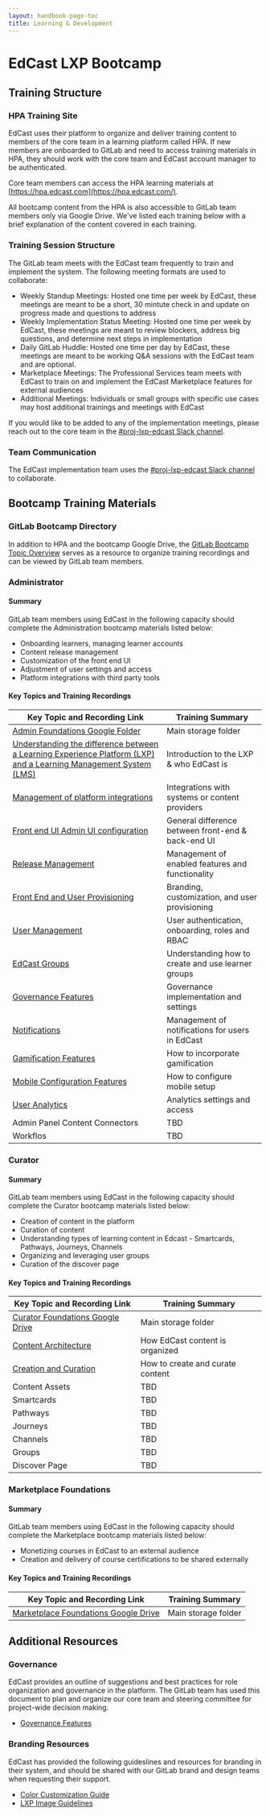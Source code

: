 ```yaml
---
layout: handbook-page-toc
title: Learning & Development
---
```


# EdCast LXP Bootcamp

## Training Structure

### HPA Training Site

EdCast uses their platform to organize and deliver training content to members of the core team in a learning platform called HPA. If new members are onboarded to GitLab and need to access training materials in HPA, they should work with the core team and EdCast account manager to be authenticated.

Core team members can access the HPA learning materials at [https://hpa.edcast.com](https://hpa.edcast.com/).

All bootcamp content from the HPA is also accessible to GitLab team members only via Google Drive. We've listed each training below with a brief explanation of the content covered in each training.

### Training Session Structure

The GitLab team meets with the EdCast team frequently to train and implement the system. The following meeting formats are used to collaborate:

- Weekly Standup Meetings: Hosted one time per week by EdCast, these meetings are meant to be a short, 30 mintute check in and update on progress made and questions to address
- Weekly Implementation Status Meeting: Hosted one time per week by EdCast, these meetings are meant to review blockers, address big questions, and determine next steps in implementation
- Daily GitLab Huddle: Hosted one time per day by EdCast, these meetings are meant to be working Q&A sessions with the EdCast team and are optional.
- Marketplace Meetings: The Professional Services team meets with EdCast to train on and implement the EdCast Marketplace features for external audiences
- Additional Meetings: Individuals or small groups with specific use cases may host additional trainings and meetings with EdCast

If you would like to be added to any of the implementation meetings, please reach out to the core team in the [#proj-lxp-edcast Slack channel](https://app.slack.com/client/T02592416/C010VVAT48Y).

### Team Communication

The EdCast implementation team uses the [#proj-lxp-edcast Slack channel](https://app.slack.com/client/T02592416/C010VVAT48Y) to collaborate.


## Bootcamp Training Materials

### GitLab Bootcamp Directory

In addition to HPA and the bootcamp Google Drive, the [GitLab Bootcamp Topic Overview](https://docs.google.com/spreadsheets/d/1nSRNQljFvxOaiADcG97AFYrAj_6b5vcXI0O9vDDF2TM/edit#gid=3560912) serves as a resource to organize training recordings and can be viewed by GitLab team members.

### Administrator

#### Summary

GitLab team members using EdCast in the following capacity should complete the Administration bootcamp materials listed below:

- Onboarding learners, managing learner accounts
- Content release management
- Customization of the front end UI
- Adjustment of user settings and access
- Platform integrations with third party tools

#### Key Topics and Training Recordings

| Key Topic and Recording Link | Training Summary |
| ----- | ----- |
| [Admin Foundations Google Folder](https://drive.google.com/drive/folders/1KCJjozx0U_iA3-Tc_t2ojXeCveWn6QHk) | Main storage folder |
| [Understanding the difference between a Learning Experience Platform (LXP) and a Learning Management System (LMS)](https://drive.google.com/file/d/1rpxY8yU9hvleiTrXuFT_j7t8n31J-RCi/view) | Introduction to the LXP & who EdCast is |
| [Management of platform integrations](https://drive.google.com/file/d/1XkMejw3PYSkMYylSuEaYytHW9zg0TdQk/view) | Integrations with systems or content providers |
| [Front end UI Admin UI configuration](https://drive.google.com/file/d/1pRbuvkML1jPe3lzdCA-2rBI0AJ1Whfu_/view) | General difference between front-end & back-end UI |
| [Release Management](https://drive.google.com/file/d/1_ey-iJcx8hDNTBWlkMcOS1MP3PrDc3ZK/view) | Management of enabled features and functionality |
| [Front End and User Provisioning](https://hpa.edcast.com/insights/admin-bootcamp-10152020-mp4) | Branding, customization, and user provisioning|
| [User Management](https://hpa.edcast.com/insights/gitlab-admin) | User authentication, onboarding, roles and RBAC |
| [EdCast Groups](https://hpa.edcast.com/insights/gitlab-admin-bootcamp) | Understanding how to create and use learner groups |
| [Governance Features](https://hpa.edcast.com/insights/gitlab-admin-bootcamp) | Governance implementation and settings |
| [Notifications](https://hpa.edcast.com/insights/gitlab-bootcamp) | Management of notifications for users in EdCast |
| [Gamification Features](https://hpa.edcast.com/insights/gitlab-bootcamp-gamifications-mp4) | How to incorporate gamification |
| [Mobile Configuration Features](https://hpa.edcast.com/insights/mobile-lxp) | How to configure mobile setup |
| [User Analytics](https://www.youtube.com/watch?v=Mfa4gGotiKE) | Analytics settings and access |
| Admin Panel Content Connectors | TBD |
| Workflos | TBD |



### Curator

#### Summary

GitLab team members using EdCast in the following capacity should complete the Curator bootcamp materials listed below:

- Creation of content in the platform
- Curation of content
- Understanding types of learning content in Edcast - Smartcards, Pathways, Journeys, Channels
- Organizing and leveraging user groups
- Curation of the discover page

#### Key Topics and Training Recordings

| Key Topic and Recording Link | Training Summary |
| ----- | ----- |
| [Curator Foundations Google Drive](https://drive.google.com/drive/folders/1u-uTgLgWnbDfUbr7dbPH-3lV0TImSf_e) | Main storage folder |
| [Content Architecture](https://drive.google.com/file/d/1IeUap0u4LfF0rp9HJJ6IoAUpjjLmdMY6/view) | How EdCast content is organized |
| [Creation and Curation](https://drive.google.com/file/d/1hPloTJf0y31Wn-7pZcTiheo6gXQe56hB/view) | How to create and curate content |
| Content Assets | TBD |
| Smartcards | TBD |
| Pathways | TBD |
| Journeys | TBD |
| Channels | TBD |
| Groups | TBD |
| Discover Page | TBD |


### Marketplace Foundations

#### Summary

GitLab team members using EdCast in the following capacity should complete the Marketplace bootcamp materials listed below:

- Monetizing courses in EdCast to an external audience
- Creation and delivery of course certifications to be shared externally

#### Key Topics and Training Recordings

| Key Topic and Recording Link | Training Summary |
| ----- | ----- |
| [Marketplace Foundations Google Drive](https://drive.google.com/drive/folders/1nT1Su0__FISKHb6h845v1lmuUhwOcVr3) | Main storage folder |



## Additional Resources

### Governance

EdCast provides an outline of suggestions and best practices for role organization and governance in the platform. The GitLab team has used this document to plan and organize our core team and steering committee for project-wide decision making.

- [Governance Features](https://drive.google.com/file/d/1usxt8lO9nQk2yhUcHzKwSGaqYpJ-GP_N/view)

### Branding Resources

EdCast has provided the following guideslines and resources for branding in their system, and should be shared with our GitLab brand and design teams when requesting their support.

- [Color Customization Guide](https://drive.google.com/file/d/1BAk0YQzDUZFabtemxBi9h-JeAU__95Xd/view)
- [LXP Image Guidelines](https://drive.google.com/file/d/1VTsEGDd9_kLag8YuU9iSwWcEnACJl3CB/view)



